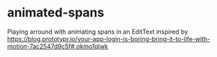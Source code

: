 # animated-spans
Playing arround with animating spans in an EditText inspired by https://blog.prototypr.io/your-app-login-is-boring-bring-it-to-life-with-motion-7ac2547d9c5f#.okmo1qlwk
